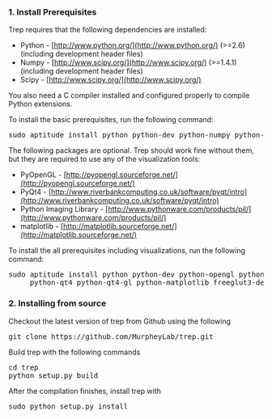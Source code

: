 ### 1. Install Prerequisites

Trep requires that the following dependencies are installed:

* Python - [http://www.python.org/](http://www.python.org/) (>=2.6) (including development header files)
* Numpy - [http://www.scipy.org/](http://www.scipy.org/) (>=1.4.1) (including development header files)
* Scipy - [http://www.scipy.org/](http://www.scipy.org/)

You also need a C compiler installed and configured properly to compile Python extensions.

To install the basic prerequisites, run the following command:
<pre>sudo aptitude install python python-dev python-numpy python-scipy</pre>


The following packages are optional. Trep should work fine without them, but they are required to use any of the visualization tools:

* PyOpenGL - [http://pyopengl.sourceforge.net/](http://pyopengl.sourceforge.net/)
* PyQt4 - [http://www.riverbankcomputing.co.uk/software/pyqt/intro](http://www.riverbankcomputing.co.uk/software/pyqt/intro)
* Python Imaging Library - [http://www.pythonware.com/products/pil/](http://www.pythonware.com/products/pil/)
* matplotlib - [http://matplotlib.sourceforge.net/](http://matplotlib.sourceforge.net/)

To install the all prerequisites including visualizations, run the following command:
<pre>
sudo aptitude install python python-dev python-opengl python-numpy python-scipy python-imaging \
     python-qt4 python-qt4-gl python-matplotlib freeglut3-dev
</pre>


### 2. Installing from source

Checkout the latest version of trep from Github using the following
<pre>git clone https://github.com/MurpheyLab/trep.git</pre>
Build trep with the following commands
<pre>
cd trep
python setup.py build
</pre>
After the compilation finishes, install trep with
<pre>sudo python setup.py install</pre>

